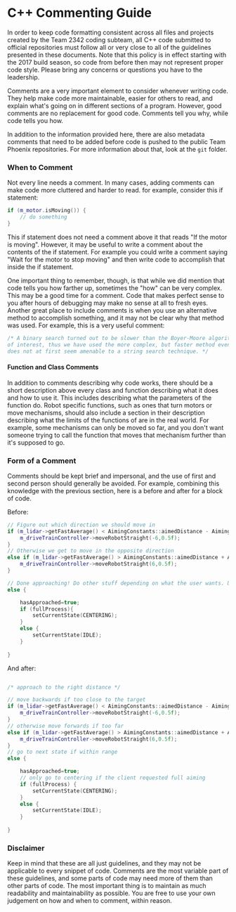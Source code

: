 # C++ Commenting Guide

In order to keep code formatting consistent across all files and projects created by the Team 2342 coding subteam, all C++ code submitted to official repositories must follow all or very close to all of the guidelines presented in these documents. Note that this policy is in effect starting with the 2017 build season, so code from before then may not represent proper code style. Please bring any concerns or questions you have to the leadership.

Comments are a very important element to consider whenever writing code. They help make code more maintainable, easier for others to read, and explain what's going on in different sections of a program. However, good comments are no replacement for good code. Comments tell you why, while code tells you how.

In addition to the information provided here, there are also metadata comments that need to be added before code is pushed to the public Team Phoenix repositories. For more information about that, look at the `git` folder.

### When to Comment

Not every line needs a comment. In many cases, adding comments can make code more cluttered and harder to read. for example, consider this if statement:

```C++
if (m_motor.isMoving()) {
    // do something
}
```

This if statement does not need a comment above it that reads "If the motor is moving". However, it may be useful to write a comment about the contents of the if statement. For example you could write a comment saying "Wait for the motor to stop moving" and then write code to accomplish that inside the if statement.

One important thing to remember, though, is that while we did mention that code tells you how farther up, sometimes the "how" can be very complex. This may be a good time for a comment. Code that makes perfect sense to you after hours of debugging may make no sense at all to fresh eyes. Another great place to include comments is when you use an alternative method to accomplish something, and it may not be clear why that method was used. For example, this is a very useful comment:

```C++
/* A binary search turned out to be slower than the Boyer-Moore algorithm for the data sets
of interest, thus we have used the more complex, but faster method even though this problem
does not at first seem amenable to a string search technique. */
```

#### Function and Class Comments

In addition to comments describing why code works, there should be a short description above every class and function describing what it does and how to use it. This includes describing what the parameters of the function do. Robot specific functions, such as ones that turn motors or move mechanisms, should also include a section in their description describing what the limits of the functions of are in the real world. For example, some mechanisms can only be moved so far, and you don't want someone trying to call the function that moves that mechanism further than it's supposed to go.

### Form of a Comment

Comments should be kept brief and impersonal, and the use of first and second person should generally be avoided. For example, combining this knowledge with the previous section, here is a before and after for a block of code.

Before:

```C++
// Figure out which direction we should move in
if (m_lidar->getFastAverage() < AimingConstants::aimedDistance - AimingConstants::distanceVariance){
    m_driveTrainController->moveRobotStraight(-6,0.5f);
}
// Otherwise we get to move in the opposite direction
else if (m_lidar->getFastAverage() > AimingConstants::aimedDistance + AimingConstants::distanceVariance){
    m_driveTrainController->moveRobotStraight(6,0.5f);
}

// Done approaching! Do other stuff depending on what the user wants. Uses the state machine to advance to the next stage, we do this because it is awsome
else {

    hasApproached=true;
    if (fullProcess){
        setCurrentState(CENTERING);
    }
    else {
        setCurrentState(IDLE);
    }
    
}
```

And after:

```C++

/* approach to the right distance */

// move backwards if too close to the target
if (m_lidar->getFastAverage() < AimingConstants::aimedDistance - AimingConstants::distanceVariance){
    m_driveTrainController->moveRobotStraight(-6,0.5f);
}
// otherwise move forwards if too far
else if (m_lidar->getFastAverage() > AimingConstants::aimedDistance + AimingConstants::distanceVariance){
    m_driveTrainController->moveRobotStraight(6,0.5f);
}
// go to next state if within range
else {

    hasApproached=true;
    // only go to centering if the client requested full aiming
    if (fullProcess) {
        setCurrentState(CENTERING);
    }
    else {
        setCurrentState(IDLE);
    }
    
}
```

### Disclaimer

Keep in mind that these are all just guidelines, and they may not be applicable to every snippet of code. Comments are the most variable part of these guidelines, and some parts of code may need more of them than other parts of code. The most important thing is to maintain as much readability and maintainability as possible. You are free to use your own judgement on how and when to comment, within reason.
